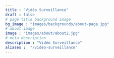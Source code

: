 ```yaml
---
title : "Vidéo Surveillance"
draft : false
# page title background image
bg_image : "images/backgrounds/about-page.jpg"
# about image
image : "images/about/about2.jpg"
# meta description
description : "Vidéo Surveillance"
aliases :  "/video-surveillance"
---
```

